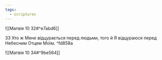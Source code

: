 ```yaml
---
tags:
  - scriptures
---
```


![[Матвія 10 32#^e7abd6]]

33 Хто ж Мене відцурається перед людьми, того й Я відцураюся перед Небесним Отцем Моїм. ^fd858a

![[Матвія 10 34#^9be564]]